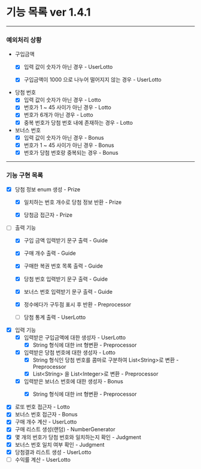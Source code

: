 # 기능 목록 ver 1.4.1
<hr>

### 예외처리 상황
- 구입금액
  - [x] 입력 값이 숫자가 아닌 경우 - UserLotto
  - [x] 구입금액이 1000 으로 나누어 떨어지지 않는 경우 - UserLotto


- 당첨 번호
  - [x] 입력 값이 숫자가 아닌 경우 - Lotto
  - [x] 번호가 1 ~ 45 사이가 아닌 경우 - Lotto
  - [x] 번호가 6개가 아닌 경우 - Lotto
  - [x] 중복 번호가 당첨 번호 내에 존재하는 경우 - Lotto

- 보너스 번호
  - [x] 입력 값이 숫자가 아닌 경우 - Bonus
  - [x] 번호가 1 ~ 45 사이가 아닌 경우 - Bonus
  - [x] 번호가 당첨 번호랑 중복되는 경우 - Bonus

<hr>

### 기능 구현 목록

- [x] 당첨 정보 enum 생성 - Prize
  - [x] 일치하는 번호 개수로 당첨 정보 반환 - Prize
  - [x] 당첨금 접근자 - Prize


- [ ] 출력 기능
  - [x] 구입 금액 입력받기 문구 출력 - Guide
  - [x] 구매 개수 출력 - Guide
  - [x] 구매한 복권 번호 목록 출력 - Guide
  - [x] 당첨 번호 입력받기 문구 출력 - Guide
  - [x] 보너스 번호 입력받기 문구 출력 - Guide
  - [x] 정수에다가 구두점 표시 후 반환 - Preprocessor
  - [ ] 당첨 통계 출력 - UserLotto


- [x] 입력 기능
  - [x] 입력받은 구입금액에 대한 생성자 - UserLotto
    - [x] String 형식에 대한 int 형변환 - Preprocessor
  - [x] 입력받은 당첨 번호에 대한 생성자 - Lotto
    - [x] String 형식인 당첨 번호를 콤마로 구분하여 List\<String>로 변환 - Preprocessor
    - [x] List\<String> 을 List\<Integer>로 변환 - Preprocessor
  - [x] 입력받은 보너스 번호에 대한 생성자 - Bonus
    - [x] String 형식에 대한 int 형변환 - Preprocessor


- [x] 로또 번호 접근자 - Lotto
- [x] 보너스 번호 접근자 - Bonus
- [x] 구매 개수 계산 - UserLotto
- [x] 구매 리스트 생성(랜덤) - NumberGenerator
- [x] 몇 개의 번호가 당첨 번호와 일치하는지 확인 - Judgment
- [x] 보너스 번호 일치 여부 확인 - Judgment
- [x] 당첨결과 리스트 생성 - UserLotto
- [ ] 수익률 계산 - UserLotto